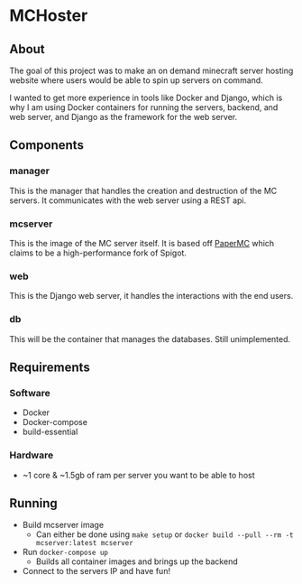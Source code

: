# MCHoster

## About
The goal of this project was to make an on demand minecraft server hosting website where users would be able to spin up servers on command.

I wanted to get more experience in tools like Docker and Django, which is why I am using Docker containers for running the servers, backend, and web server, and Django as the framework for the web server.

## Components

### manager
This is the manager that handles the creation and destruction of the MC servers. It communicates with the web server using a REST api.

### mcserver
This is the image of the MC server itself. It is based off [PaperMC](https://papermc.io/) which claims to be a high-performance fork of Spigot.

### web
This is the Django web server, it handles the interactions with the end users.

### db
This will be the container that manages the databases. Still unimplemented.

## Requirements
### Software
- Docker
- Docker-compose
- build-essential

### Hardware
- ~1 core & ~1.5gb of ram per server you want to be able to host

## Running
- Build mcserver image
    - Can either be done using `make setup` or `docker build --pull --rm -t mcserver:latest mcserver`
- Run `docker-compose up`
    - Builds all container images and brings up the backend
- Connect to the servers IP and have fun!
